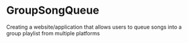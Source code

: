 # GroupSongQueue
Creating a website/application that allows users to queue songs into a group playlist from multiple platforms
